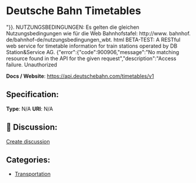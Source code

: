 # Deutsche Bahn Timetables


"}}. NUTZUNGSBEDINGUNGEN: Es gelten die gleichen Nutzungsbedingungen wie für die Web Bahnhofstafel: http://www. bahnhof. de/bahnhof-de/nutzungsbedingungen_wbt. html BETA-TEST: A RESTful web service for timetable information for train stations operated by DB Station&Service AG. {"error":{"code":900906,"message":"No matching resource found in the API for the given request","description":"Access failure. Unauthorized

**Docs / Website**: https://api.deutschebahn.com/timetables/v1

## Specification:
**Type**:  N/A 
**URI**:  N/A 

## 💬 Discussion:
[Create discussion](https://github.com/apis-list/apis-list/discussions/new)

## Categories:
- [Transportation](https://github.com/apis-list/apis-list#transportation)



